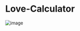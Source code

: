 # Love-Calculator

![image](https://user-images.githubusercontent.com/86182258/187398609-7dfaac0c-a06c-4022-97d2-3d664da2cf04.png)
